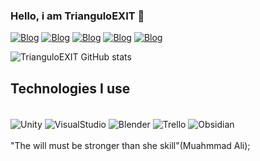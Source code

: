### Hello, i am TrianguloEXIT  👋

[![Blog](https://img.shields.io/badge/Itch.io-FA5C5C?style=for-the-badge&logo=itchdotio&logoColor=white)](https://itch.io/)
[![Blog](https://img.shields.io/badge/LinkedIn-0077B5?style=for-the-badge&logo=linkedin&logoColor=white
)](https://www.linkedin.com/in/victor-dotele-703b1b260/)
[![Blog](https://img.shields.io/badge/Instagram-E4405F?style=for-the-badge&logo=instagram&logoColor=white
)](https://www.instagram.com/triangulo_exit/)
[![Blog](https://img.shields.io/badge/YouTube-FF0000?style=for-the-badge&logo=youtube&logoColor=white)](https://www.youtube.com/@TrianguloEXIT)
[![Blog](https://img.shields.io/badge/Gmail-D14836?style=for-the-badge&logo=gmail&logoColor=white
)](victordotele5353@gmail.com)


![TrianguloEXIT GitHub stats](https://github-readme-stats.vercel.app/api?username=TrianguloEXIT&show_icons=true&theme=radical)
## Technologies I use
<div style="display: incline_block"><br/> 
<img align="center" alt="Unity" src="https://img.shields.io/badge/Unity-100000?style=for-the-badge&logo=unity&logoColor=white" />
  <img align="center" alt="VisualStudio" src="https://img.shields.io/badge/Visual_Studio-5C2D91?style=for-the-badge&logo=visual%20studio&logoColor=white" />
  <img align="center" alt="Blender" src="https://img.shields.io/badge/blender-%23F5792A.svg?style=for-the-badge&logo=blender&logoColor=white" />
   <img align="center" alt="Trello" src="https://img.shields.io/badge/Trello-0052CC?style=for-the-badge&logo=trello&logoColor=white" />
    <img align="center" alt="Obsidian" src="https://img.shields.io/badge/Obsidian-%23483699.svg?style=for-the-badge&logo=obsidian&logoColor=white" />
  
</div><br/>
"The will must be stronger than she skill"(Muahmmad Ali);


